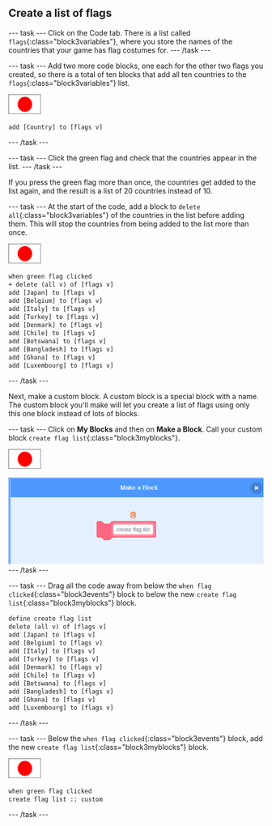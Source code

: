 ## Create a list of flags

--- task ---
Click on the Code tab. There is a list called `flags`{:class="block3variables"}, where you store the names of the countries that your game has flag costumes for.
--- /task ---

--- task ---
Add two more code blocks, one each for the other two flags you created, so there is a total of ten blocks that add all ten countries to the `flags`{:class="block3variables"} list.

![Flag sprite](images/flag-sprite.png)

```blocks3
add [Country] to [flags v]
```
--- /task ---

--- task ---
Click the green flag and check that the countries appear in the list.
--- /task ---

If you press the green flag more than once, the countries get added to the list again, and the result is a list of 20 countries instead of 10.

--- task ---
At the start of the code, add a block to `delete all`{:class="block3variables"} of the countries in the list before adding them. This will stop the countries from being added to the list more than once.

![Flag sprite](images/flag-sprite.png)

```blocks3
when green flag clicked
+ delete (all v) of [flags v]
add [Japan] to [flags v]
add [Belgium] to [flags v]
add [Italy] to [flags v]
add [Turkey] to [flags v]
add [Denmark] to [flags v]
add [Chile] to [flags v]
add [Botswana] to [flags v]
add [Bangladesh] to [flags v]
add [Ghana] to [flags v]
add [Luxembourg] to [flags v]
```

--- /task ---

Next, make a custom block. A custom block is a special block with a name. The custom block you'll make will let you create a list of flags using only this one block instead of lots of blocks.

--- task ---
Click on **My Blocks** and then on **Make a Block**. Call your custom block `create flag list`{:class="block3myblocks"}.

![Flag sprite](images/flag-sprite.png)

![Add a block](images/add-block.png)
--- /task ---

--- task ---
Drag all the code away from below the `when flag clicked`{:class="block3events"} block to below the new `create flag list`{:class="block3myblocks"} block.

```blocks3
define create flag list
delete (all v) of [flags v]
add [Japan] to [flags v]
add [Belgium] to [flags v]
add [Italy] to [flags v]
add [Turkey] to [flags v]
add [Denmark] to [flags v]
add [Chile] to [flags v]
add [Botswana] to [flags v]
add [Bangladesh] to [flags v]
add [Ghana] to [flags v]
add [Luxembourg] to [flags v]
```

--- /task ---

--- task ---
Below the `when flag clicked`{:class="block3events"} block, add the new `create flag list`{:class="block3myblocks"} block.

![Flag sprite](images/flag-sprite.png)

```blocks3
when green flag clicked
create flag list :: custom
```

--- /task ---  
